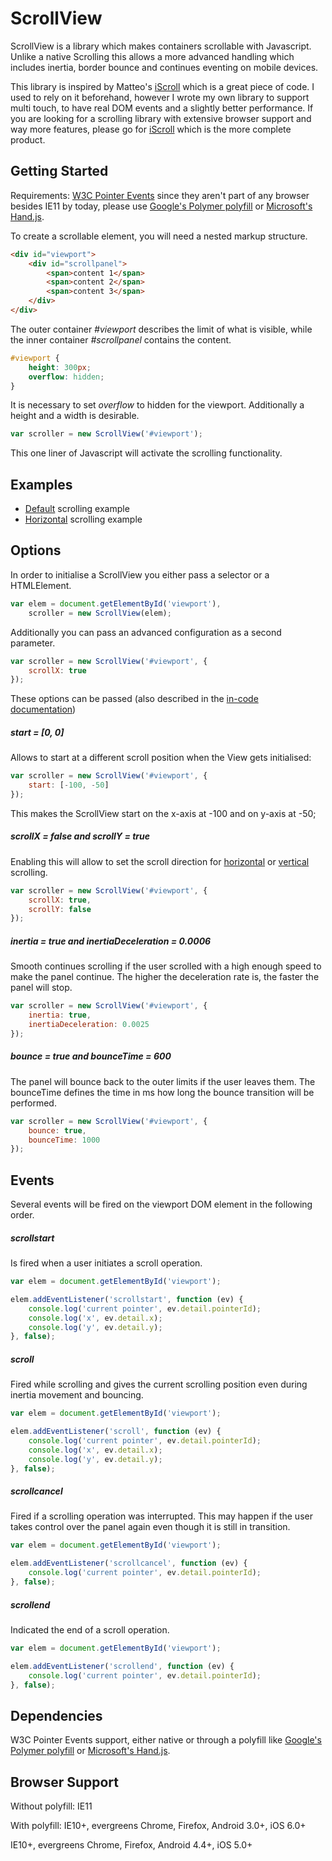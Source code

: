 ScrollView
====================================

ScrollView is a library which makes containers scrollable with Javascript. Unlike a native Scrolling this allows a more advanced handling which includes inertia, border bounce and continues eventing on mobile devices.

This library is inspired by Matteo's [iScroll](http://iscrolljs.com/) which is a great piece of code. I used to rely on it beforehand, however I wrote my own library to support multi touch, to have real DOM events and a slightly better performance. If you are looking for a scrolling library with extensive browser support and way more features, please go for [iScroll](http://iscrolljs.com/) which is the more complete product.

Getting Started
------------------------------------
Requirements: [W3C Pointer Events](http://www.w3.org/TR/pointerevents/) since they aren't part of any browser besides IE11 by today, please use [Google's Polymer polyfill](https://github.com/polymer/PointerEvents) or [Microsoft's Hand.js](http://handjs.codeplex.com/).

To create a scrollable element, you will need a nested markup structure.

```html
<div id="viewport">
	<div id="scrollpanel">
		<span>content 1</span>
		<span>content 2</span>
		<span>content 3</span>
	</div>
</div>
```

The outer container *#viewport* describes the limit of what is visible, while the inner container *#scrollpanel* contains the content.

```css
#viewport {
    height: 300px;
    overflow: hidden;
}
```
It is necessary to set *overflow* to hidden for the viewport. Additionally a height and a width is desirable. 


```js
var scroller = new ScrollView('#viewport');
```
This one liner of Javascript will activate the scrolling functionality.

Examples
------------------------------------
* [Default](https://cdn.rawgit.com/PolyTouch/ScrollView.js/master/example/vertical.html) scrolling example
* [Horizontal](https://cdn.rawgit.com/PolyTouch/ScrollView.js/master/example/horizontal.html) scrolling example


Options
------------------------------------

In order to initialise a ScrollView you either pass a selector or a HTMLElement.

```js
var elem = document.getElementById('viewport'),
    scroller = new ScrollView(elem);
```
Additionally you can pass an advanced configuration as a second parameter. 

```js
var scroller = new ScrollView('#viewport', {
	scrollX: true
});
```
These options can be passed (also described in the [in-code documentation](https://cdn.rawgit.com/PolyTouch/ScrollView.js/master/docs/index.html))

##### start = [0, 0]

Allows to start at a different scroll position when the View gets initialised:

```js
var scroller = new ScrollView('#viewport', {
	start: [-100, -50]
});
```
This makes the ScrollView start on the x-axis at -100 and on y-axis at -50;

##### scrollX = false and scrollY = true

Enabling this will allow to set the scroll direction for [horizontal](https://cdn.rawgit.com/PolyTouch/ScrollView.js/master/example/horizontal.html) or [vertical](https://cdn.rawgit.com/PolyTouch/ScrollView.js/master/example/vertical.html) scrolling.

```js
var scroller = new ScrollView('#viewport', {
	scrollX: true,
	scrollY: false
});
```

##### inertia = true and inertiaDeceleration = 0.0006

Smooth continues scrolling if the user scrolled with a high enough speed to make the panel continue. The higher the deceleration rate is, the faster the panel will stop.

```js
var scroller = new ScrollView('#viewport', {
	inertia: true,
	inertiaDeceleration: 0.0025
});
```

##### bounce = true and bounceTime = 600

The panel will bounce back to the outer limits if the user leaves them. The bounceTime defines the time in ms how long the bounce transition will be performed.

```js
var scroller = new ScrollView('#viewport', {
	bounce: true,
	bounceTime: 1000
});
```


Events
------------------------------------
Several events will be fired on the viewport DOM element in the following order.

##### scrollstart

Is fired when a user initiates a scroll operation.

```js
var elem = document.getElementById('viewport');

elem.addEventListener('scrollstart', function (ev) {
	console.log('current pointer', ev.detail.pointerId);
	console.log('x', ev.detail.x);
	console.log('y', ev.detail.y);
}, false);

```

##### scroll

Fired while scrolling and gives the current scrolling position even during inertia movement and bouncing.

```js
var elem = document.getElementById('viewport');

elem.addEventListener('scroll', function (ev) {
	console.log('current pointer', ev.detail.pointerId);
	console.log('x', ev.detail.x);
	console.log('y', ev.detail.y);
}, false);

```

##### scrollcancel

Fired if a scrolling operation was interrupted. This may happen if the user takes control over the panel again even though it is still in transition.


```js
var elem = document.getElementById('viewport');

elem.addEventListener('scrollcancel', function (ev) {
	console.log('current pointer', ev.detail.pointerId);
}, false);

```

##### scrollend

Indicated the end of a scroll operation.

```js
var elem = document.getElementById('viewport');

elem.addEventListener('scrollend', function (ev) {
	console.log('current pointer', ev.detail.pointerId);
}, false);

```

Dependencies
------------------------------------
W3C Pointer Events support, either native or through a polyfill like [Google's Polymer polyfill](https://github.com/polymer/PointerEvents) or [Microsoft's Hand.js](http://handjs.codeplex.com/).

Browser Support
------------------------------------
Without polyfill: IE11

With polyfill: IE10+,  evergreens Chrome, Firefox, Android 3.0+, iOS 6.0+

IE10+, evergreens Chrome, Firefox, Android 4.4+, iOS 5.0+
